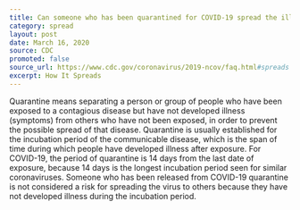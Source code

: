 ```yaml
---
title: Can someone who has been quarantined for COVID-19 spread the illness to others?
category: spread
layout: post
date: March 16, 2020
source: CDC
promoted: false
source_url: https://www.cdc.gov/coronavirus/2019-ncov/faq.html#spreads
excerpt: How It Spreads
---
```


Quarantine means separating a person or group of people who have been exposed to a contagious disease but have not developed 
illness (symptoms) from others who have not been exposed, in order to prevent the possible spread of that disease. Quarantine 
is usually established for the incubation period of the communicable disease, which is the span of time during which people 
have developed illness after exposure. For COVID-19, the period of quarantine is 14 days from the last date of exposure, 
because 14 days is the longest incubation period seen for similar coronaviruses. Someone who has been released from COVID-19 
quarantine is not considered a risk for spreading the virus to others because they have not developed illness during the 
incubation period.
